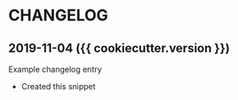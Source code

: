 CHANGELOG
=========

2019-11-04 ({{ cookiecutter.version }})
------------------

Example changelog entry

- Created this snippet
